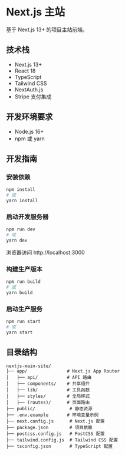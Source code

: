 # Next.js 主站

基于 Next.js 13+ 的项目主站前端。

## 技术栈

- Next.js 13+
- React 18
- TypeScript
- Tailwind CSS
- NextAuth.js
- Stripe 支付集成

## 开发环境要求

- Node.js 16+
- npm 或 yarn

## 开发指南

### 安装依赖

```bash
npm install
# 或
yarn install
```

### 启动开发服务器

```bash
npm run dev
# 或
yarn dev
```

浏览器访问 http://localhost:3000

### 构建生产版本

```bash
npm run build
# 或
yarn build
```

### 启动生产服务

```bash
npm run start
# 或
yarn start
```

## 目录结构

```
nextjs-main-site/
├── app/               # Next.js App Router
│   ├── api/           # API 路由
│   ├── components/    # 共享组件
│   ├── lib/           # 工具函数
│   ├── styles/        # 全局样式
│   ├── (routes)/      # 页面路由
├── public/             # 静态资源
├── .env.example       # 环境变量示例
├── next.config.js      # Next.js 配置
├── package.json        # 项目依赖
├── postcss.config.js   # PostCSS 配置
├── tailwind.config.js  # Tailwind CSS 配置
├── tsconfig.json       # TypeScript 配置
```